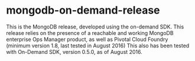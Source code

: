 # mongodb-on-demand-release
This is the MongoDB release, developed using the on-demand SDK.
This release relies on the presence of a reachable and working MongoDB enterprise Ops Manager product, as well as Pivotal Cloud Foundry (minimum version 1.8, last tested in August 2016)
This also has been tested with On-Demand SDK, version 0.5.0, as of August 2016.

